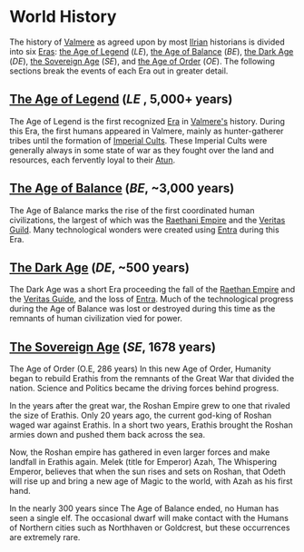 # World History

The history of [Valmere](valmere.md) as agreed upon by most [Ilrian](ilris.md) historians is divided into six [Eras](era.md): [the Age of Legend](age_of_legend.md) (*LE*), [the Age of Balance](age_of_balance.md) (*BE*), [the Dark Age](dark_age.md) (*DE*), [the Sovereign Age](sovereign_age.md) (*SE*), and [the Age of Order](age_of_order.md) (*OE*). The following sections break the events of each Era out in greater detail.

## [The Age of Legend](age_of_legend.md) (*LE* , 5,000+ years)

The Age of Legend is the first recognized [Era](era.md) in [Valmere's](valmere.md) history. During this Era, the first humans appeared in Valmere, mainly as hunter-gatherer tribes until the formation of [Imperial Cults](imperial_cults.md). These Imperial Cults were generally always in some state of war as they fought over the land and resources, each fervently loyal to their [Atun](atun.md). 

## [The Age of Balance](age_of_balance.md) (*BE*, ~3,000 years)

The Age of Balance marks the rise of the first coordinated human civilizations, the largest of which was the [Raethani Empire](raeth.md) and the [Veritas Guild](veritas_guild.md). Many technological wonders were created using [Entra](entra.md) during this Era. 

## [The Dark Age](dark_age.md) (*DE*, ~500 years)

The Dark Age was a short Era proceeding the fall of the [Raethan Empire](raeth.md) and the [Veritas Guide](veritas_guild.md), and the loss of [Entra](entra.md). Much of the technological progress during the Age of Balance was lost or destroyed during this time as the remnants of human civilization vied for power.

## [The Sovereign Age](sovereign_age.md) (*SE*, 1678 years)
The Age of Order (O.E, 286 years)
In this new Age of Order, Humanity began to rebuild Erathis from the remnants of the Great War that divided the nation. Science and Politics became the driving forces behind progress.

In the years after the great war, the Roshan Empire grew to one that rivaled the size of Erathis. Only 20 years ago, the current god-king of Roshan waged war against Erathis. In a short two years, Erathis brought the Roshan armies down and pushed them back across the sea.

Now, the Roshan empire has gathered in even larger forces and make landfall in Erathis again. Melek (title for Emperor) Azah, The Whispering Emperor, believes that when the sun rises and sets on Roshan, that Odeth will rise up and bring a new age of Magic to the world, with Azah as his first hand.

In the nearly 300 years since The Age of Balance ended, no Human has seen a single elf. The occasional dwarf will make contact with the Humans of Northern cities such as Northhaven or Goldcrest, but these occurrences are extremely rare.
